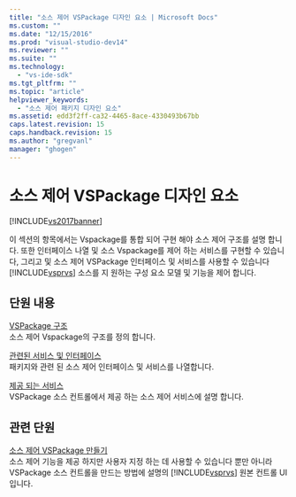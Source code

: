 ```yaml
---
title: "소스 제어 VSPackage 디자인 요소 | Microsoft Docs"
ms.custom: ""
ms.date: "12/15/2016"
ms.prod: "visual-studio-dev14"
ms.reviewer: ""
ms.suite: ""
ms.technology: 
  - "vs-ide-sdk"
ms.tgt_pltfrm: ""
ms.topic: "article"
helpviewer_keywords: 
  - "소스 제어 패키지 디자인 요소"
ms.assetid: edd3f2ff-ca32-4465-8ace-4330493b67bb
caps.latest.revision: 15
caps.handback.revision: 15
ms.author: "gregvanl"
manager: "ghogen"
---
```

# 소스 제어 VSPackage 디자인 요소
[!INCLUDE[vs2017banner](../../code-quality/includes/vs2017banner.md)]

이 섹션의 항목에서는 Vspackage를 통합 되어 구현 해야 소스 제어 구조를 설명 합니다.  또한 인터페이스 나열 및 소스 Vspackage를 제어 하는 서비스를 구현할 수 있습니다, 그리고 및 소스 제어 VSPackage 인터페이스 및 서비스를 사용할 수 있습니다 [!INCLUDE[vsprvs](../../code-quality/includes/vsprvs_md.md)] 소스를 지 원하는 구성 요소 모델 및 기능을 제어 합니다.  
  
## 단원 내용  
 [VSPackage 구조](../../extensibility/internals/vspackage-structure-source-control-vspackage.md)  
 소스 제어 Vspackage의 구조를 정의 합니다.  
  
 [관련된 서비스 및 인터페이스](../../extensibility/internals/related-services-and-interfaces-source-control-vspackage.md)  
 패키지와 관련 된 소스 제어 인터페이스 및 서비스를 나열합니다.  
  
 [제공 되는 서비스](../../extensibility/internals/services-provided-source-control-vspackage.md)  
 VSPackage 소스 컨트롤에서 제공 하는 소스 제어 서비스에 설명 합니다.  
  
## 관련 단원  
 [소스 제어 VSPackage 만들기](../../extensibility/internals/creating-a-source-control-vspackage.md)  
 소스 제어 기능을 제공 하지만 사용자 지정 하는 데 사용할 수 있습니다 뿐만 아니라 VSPackage 소스 컨트롤을 만드는 방법에 설명의 [!INCLUDE[vsprvs](../../code-quality/includes/vsprvs_md.md)] 원본 컨트롤 UI입니다.